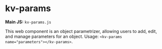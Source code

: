 # kv-params

**Main JS:** `kv-params.js`

This web component is an object parametrizer, allowing users to add, edit, and manage parameters for an object. Usage: `<kv-params name="parameters"></kv-params>`.